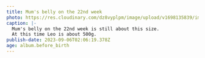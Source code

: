 ```yaml
---
title: Mum's belly on the 22nd week
photo: https://res.cloudinary.com/dz8vyplpm/image/upload/v1698135839/img_7535_snloc8.jpg
caption: |-
  Mum's belly on the 22nd week is still about this size.
  At this time Leo is about 500g.
publish-date: 2023-09-06T02:06:19.378Z
age: album.before_birth
---
```

